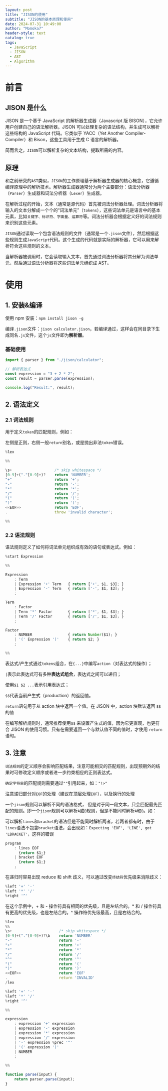 ```yaml
---
layout: post
title: "JISON的使用"
subtitle: "JISON的基本原理和使用"
date: 2024-07-31 10:49:00
author: "Momoka7"
header-style: text
catalog: true
tags:
  - JavaScript
  - JISON
  - AST
  - Algorithm
---
```


# 前言

## JISON 是什么

JISON 是一个基于 JavaScript 的解析器生成器（Javascript 版 BISON），它允许用户创建自己的语法解析器。JISON 可以处理复杂的语法结构，并生成可以解析这些结构的 JavaScript 代码。它类似于 YACC（Yet Another Compiler-Compiler）和 Bison，这些工具用于生成 C 语言的解析器。

简而言之，`JISON`可以解析复杂的文本结构，提取所需的内容。

## 原理

和之前研究的`AST`类似，`JISON`的工作原理基于解析器生成器的核心概念，它遵循编译原理中的解析技术。解析器生成器通常分为两个主要部分：语法分析器（`Parser`）生成器和词法分析器（`Lexer`）生成器。

在解析过程的开始，文本（通常是源代码）首先被词法分析器处理。词法分析器将输入的文本分解成一个个的“词法单元”（`tokens`），这些词法单元是语言中的基本元素，比如`关键字、标识符、字面量、运算符`等。词法分析器会根据定义好的词法规则来识别这些元素。

`JISON`通过读取一个包含语法规则的文件（通常是一个`.jison`文件），然后根据这些规则生成`JavaScript`代码。这个生成的代码就是实际的解析器，它可以用来解析符合这些规则的文本。

当解析器被调用时，它会读取输入文本，首先通过词法分析器将其分解为词法单元，然后通过语法分析器将这些词法单元组织成 AST。

# 使用

## 1. 安装&编译

使用 npm 安装：`npm install jison -g`

编译`.jison`文件：`jison calculator.jison`，若编译通过，这样会在同目录下生成同名`.js`文件，这个`js`文件即为**解析器**。

### 基础使用

```javascript
import { parser } from "./jison/calculator";

// 解析表达式
const expression = "3 + 2 * 2";
const result = parser.parse(expression);

console.log("Result:", result);
```

## 2. 语法定义

### 2.1 词法规则

用于定义`token`的匹配规则，例如：

左侧是正则，右侧一般`return`别名，或是抛出非法`token`错误。

```javascript
%lex

%%

\s+                   /* skip whitespace */
[0-9]+("."[0-9]+)?    return 'NUMBER';
"+"                   return '+';
"-"                   return '-';
"*"                   return '*';
"/"                   return '/';
"("                   return '(';
")"                   return ')';
<<EOF>>               return 'EOF';
.                     throw 'invalid character';

%%
```

### 2.2 语法规则

语法规则定义了如何将词法单元组织成有效的语句或表达式。例如：

```javascript
%start Expression

%%

Expression
    : Term
    | Expression '+' Term   { return ['+', $1, $3]; }
    | Expression '-' Term   { return ['-', $1, $3]; }
    ;

Term
    : Factor
    | Term '*' Factor       { return ['*', $1, $3]; }
    | Term '/' Factor       { return ['/', $1, $3]; }
    ;

Factor
    : NUMBER                { return Number($1); }
    | '(' Expression ')'    { return $2; }
    ;

%%
```

表达式/产生式通过`tokens`组合，在`{...}`中编写`action`（对表达式的操作）；

`|`表示此表达式可有多种**表达式组合**，表达式之间可以递归；

使用`$1 $2 ...`表示引用表达式；

`$$`代表当前产生式（production）的返回值。

`return`语句用于从 action 块中返回一个值。在 JISON 中，action 块默认返回 `$$` 的值

在编写解析规则时，通常推荐使用`$$` 来设置产生式的值，因为它更直观，也更符合 JISON 的使用习惯。只有在需要返回一个与默认值不同的值时，才使用 `return `语句。

## 3. 注意

`词法规则`的定义顺序会影响匹配结果，注意可能相交的匹配规则，出现预期外的结果时可修改定义顺序或者进一步约束相应的正则表达式。

`确定字符串`的匹配规则需要通过`""`引用起来，如：`"!>"`

注意递归部分对`EOF`的处理（建议在顶层处理`EOF`），以及换行的处理

一个`jison`规则可以解析不同的语法格式， 但是对于同一段文本，只会匹配最先匹配的规则。即一个`jison`规则可以解析`A`或`B`规则，但是不能同时解析`A`和`B`。如：

可以解析`lines`和`bracket`的语法但是不能同时解析两者，若两者都有时，由于`lines`语法不包含`bracket`语法，会出现如：`Expecting 'EOF', 'LINE', got 'LBRACKET'`，这样的错误

```javascript
program
    : lines EOF
      {return $1;}
    | bracket EOF
      {return $1;}
    ;
```

在递归时容易出现 reduce 和 shift 歧义，可以通过改变`终结符`优先级来消除歧义：

```javascript
%left '+' '-'
%left '*' '/'
%right '^'
```

在这个示例中，+ 和 - 操作符具有相同的优先级，且是左结合的。\* 和 / 操作符具有更高的优先级，也是左结合的。^ 操作符优先级最高，且是右结合的。

```javascript
%lex
%%
\s+                     /* skip whitespace */
[0-9]+("."[0-9]+)?\b    return 'NUMBER'
"-"                     return '-'
"+"                     return '+'
"*"                     return '*'
"/"                     return '/'
"^"                     return '^'
"("                     return '('
")"                     return ')'
<<EOF>>                 return 'EOF'
.                       return 'INVALID'
/lex

%left '+' '-'
%left '*' '/'
%right '^'

%%

expression
    : expression '+' expression
    | expression '-' expression
    | expression '*' expression
    | expression '/' expression
    | '-' expression %prec '^'
    | '(' expression ')'
    | NUMBER
    ;

%%

function parse(input) {
    return parser.parse(input);
}

```
